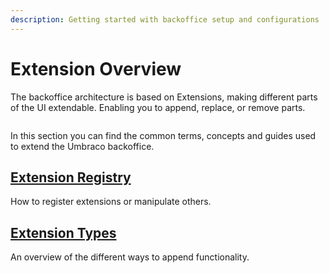 ```yaml
---
description: Getting started with backoffice setup and configurations
---
```


# Extension Overview

The backoffice architecture is based on Extensions, making different parts of the UI extendable. Enabling you to append, replace, or remove parts.

<figure><img src="../../.gitbook/assets/backoffice-overview-customizations.png" alt=""><figcaption></figcaption></figure>

In this section you can find the common terms, concepts and guides used to extend the Umbraco backoffice.

## [Extension Registry](extension-registry/)

How to register extensions or manipulate others.

## [Extension Types](extension-types/)

An overview of the different ways to append functionality.

